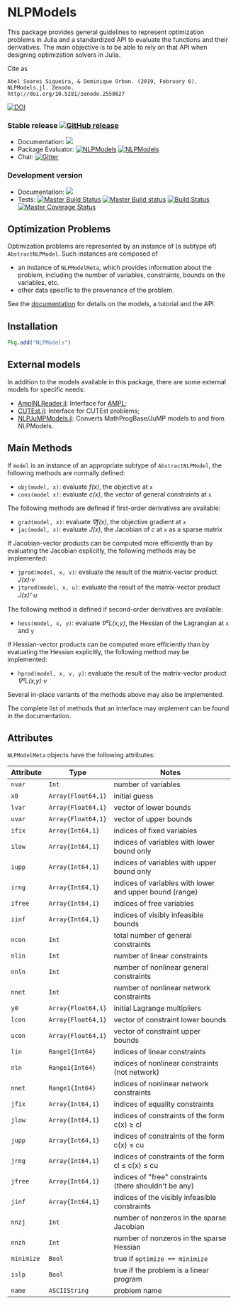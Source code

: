 # NLPModels

This package provides general guidelines to represent optimization problems in Julia and a standardized API to evaluate the functions and their derivatives.
The main objective is to be able to rely on that API when designing optimization solvers in Julia.

Cite as

    Abel Soares Siqueira, & Dominique Orban. (2019, February 6). NLPModels.jl. Zenodo.
    http://doi.org/10.5281/zenodo.2558627

[![DOI](https://zenodo.org/badge/DOI/10.5281/zenodo.2558627.svg)](https://doi.org/10.5281/zenodo.2558627)

### Stable release [![GitHub release](https://img.shields.io/github/release/JuliaSmoothOptimizers/NLPModels.jl.svg)](https://github.com/JuliaSmoothOptimizers/NLPModels.jl/releases/latest)

- Documentation:
[![](https://img.shields.io/badge/docs-stable-3f51b5.svg)](https://JuliaSmoothOptimizers.github.io/NLPModels.jl/stable)
- Package Evaluator:
[![NLPModels](http://pkg.julialang.org/badges/NLPModels_0.5.svg)](http://pkg.julialang.org/?pkg=NLPModels)
[![NLPModels](http://pkg.julialang.org/badges/NLPModels_0.6.svg)](http://pkg.julialang.org/?pkg=NLPModels)
- Chat: [![Gitter](https://img.shields.io/gitter/room/JuliaSmoothOptimizers/JuliaSmoothOptimizers.svg)](https://gitter.im/JuliaSmoothOptimizers/JuliaSmoothOptimizers)

### Development version

- Documentation:
[![](https://img.shields.io/badge/docs-latest-3f51b5.svg)](https://JuliaSmoothOptimizers.github.io/NLPModels.jl/latest)
- Tests:
[![Master Build Status](https://travis-ci.org/JuliaSmoothOptimizers/NLPModels.jl.svg)](https://travis-ci.org/JuliaSmoothOptimizers/NLPModels.jl)
[![Master Build status](https://ci.appveyor.com/api/projects/status/l1rs9ajxkyc0cer9/branch/master?svg=true)](https://ci.appveyor.com/project/dpo/nlpmodels-jl/branch/master)
[![Build Status](https://api.cirrus-ci.com/github/JuliaSmoothOptimizers/NLPModels.jl.svg)](https://cirrus-ci.com/github/JuliaSmoothOptimizers/NLPModels.jl)
[![Master Coverage Status](https://coveralls.io/repos/JuliaSmoothOptimizers/NLPModels.jl/badge.svg?branch=master&service=github)](https://coveralls.io/github/JuliaSmoothOptimizers/NLPModels.jl?branch=master)


## Optimization Problems

Optimization problems are represented by an instance of (a subtype of) `AbstractNLPModel`.
Such instances are composed of
* an instance of `NLPModelMeta`, which provides information about the problem, including the number of variables, constraints, bounds on the variables, etc.
* other data specific to the provenance of the problem.

See the
[documentation](https://JuliaSmoothOptimizers.github.io/NLPModels.jl/latest) for
details on the models, a tutorial and the API.

## Installation

```julia
Pkg.add("NLPModels")
```

## External models

In addition to the models available in this package, there are some external models
for specific needs:

- [AmplNLReader.jl](https://github.com/JuliaSmoothOptimizers/AmplNLReader.jl): Interface
  for [AMPL](http://www.ampl.com/);
- [CUTEst.jl](https://github.com/JuliaSmoothOptimizers/CUTEst.jl): Interface for CUTEst
  problems;
- [NLPJuMPModels.jl](https://github.com/JuliaSmoothOptimizers/NLPJuMPModels.jl):
  Converts MathProgBase/JuMP models to and from NLPModels.

## Main Methods

If `model` is an instance of an appropriate subtype of `AbstractNLPModel`, the following methods are normally defined:

* `obj(model, x)`: evaluate *f(x)*, the objective at `x`
* `cons(model x)`: evaluate *c(x)*, the vector of general constraints at `x`

The following methods are defined if first-order derivatives are available:

* `grad(model, x)`: evaluate *∇f(x)*, the objective gradient at `x`
* `jac(model, x)`: evaluate *J(x)*, the Jacobian of *c* at `x` as a sparse matrix

If Jacobian-vector products can be computed more efficiently than by evaluating the Jacobian explicitly, the following methods may be implemented:

* `jprod(model, x, v)`: evaluate the result of the matrix-vector product *J(x)⋅v*
* `jtprod(model, x, u)`: evaluate the result of the matrix-vector product *J(x)ᵀ⋅u*

The following method is defined if second-order derivatives are available:

* `hess(model, x, y)`: evaluate *∇²L(x,y)*, the Hessian of the Lagrangian at `x` and `y`

If Hessian-vector products can be computed more efficiently than by evaluating the Hessian explicitly, the following method may be implemented:

* `hprod(model, x, v, y)`: evaluate the result of the matrix-vector product *∇²L(x,y)⋅v*

Several in-place variants of the methods above may also be implemented.

The complete list of methods that an interface may implement can be found in the documentation.

## Attributes

`NLPModelMeta` objects have the following attributes:

Attribute   | Type               | Notes
------------|--------------------|------------------------------------
`nvar`      | `Int             ` | number of variables
`x0  `      | `Array{Float64,1}` | initial guess
`lvar`      | `Array{Float64,1}` | vector of lower bounds
`uvar`      | `Array{Float64,1}` | vector of upper bounds
`ifix`      | `Array{Int64,1}`   | indices of fixed variables
`ilow`      | `Array{Int64,1}`   | indices of variables with lower bound only
`iupp`      | `Array{Int64,1}`   | indices of variables with upper bound only
`irng`      | `Array{Int64,1}`   | indices of variables with lower and upper bound (range)
`ifree`     | `Array{Int64,1}`   | indices of free variables
`iinf`      | `Array{Int64,1}`   | indices of visibly infeasible bounds
`ncon`      | `Int             ` | total number of general constraints
`nlin `     | `Int             ` | number of linear constraints
`nnln`      | `Int             ` | number of nonlinear general constraints
`nnet`      | `Int             ` | number of nonlinear network constraints
`y0  `      | `Array{Float64,1}` | initial Lagrange multipliers
`lcon`      | `Array{Float64,1}` | vector of constraint lower bounds
`ucon`      | `Array{Float64,1}` | vector of constraint upper bounds
`lin `      | `Range1{Int64}   ` | indices of linear constraints
`nln`       | `Range1{Int64}   ` | indices of nonlinear constraints (not network)
`nnet`      | `Range1{Int64}   ` | indices of nonlinear network constraints
`jfix`      | `Array{Int64,1}`   | indices of equality constraints
`jlow`      | `Array{Int64,1}`   | indices of constraints of the form c(x) ≥ cl
`jupp`      | `Array{Int64,1}`   | indices of constraints of the form c(x) ≤ cu
`jrng`      | `Array{Int64,1}`   | indices of constraints of the form cl ≤ c(x) ≤ cu
`jfree`     | `Array{Int64,1}`   | indices of "free" constraints (there shouldn't be any)
`jinf`      | `Array{Int64,1}`   | indices of the visibly infeasible constraints
`nnzj`      | `Int             ` | number of nonzeros in the sparse Jacobian
`nnzh`      | `Int             ` | number of nonzeros in the sparse Hessian
`minimize`  | `Bool            ` | true if `optimize == minimize`
`islp`      | `Bool            ` | true if the problem is a linear program
`name`      | `ASCIIString     ` | problem name
